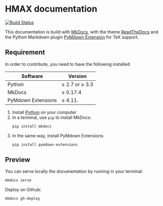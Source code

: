 HMAX documentation
==================

[![Build Status](https://travis-ci.org/EEVCOM-Montpellier/hmax-documentation.svg?branch=master)](https://travis-ci.org/EEVCOM-Montpellier/hmax-documentation)

This documentation is build with [MkDocs](https://www.mkdocs.org), with the theme [ReadTheDocs](https://readthedocs.org) and the Python Markdown plugin [PyMdown Extension](https://facelessuser.github.io/pymdown-extensions/) for TeX support.

Requirement
-----------

In order to contribute, you need to have the following installed:

| Software           | Version        |
|--------------------|----------------|
| Python             | ≥ 2.7 or ≥ 3.3 |
| MkDocs             | ≥ 0.17.4       |
| PyMdown Extensions | ≥ 4.11.        |

1. Install [Python](https://www.python.org) on your computer
2. In a terminal, use `pip` to install MkDocs:
    ```bash
    pip install mkdocs
    ```
3. In the same way, install PyMdown Extensions
    ```bash
    pip install pymdown-extensions
    ```

Preview
-------

You can serve locally the documentation by running in your terminal:

```bash
mkdocs serve
```

Deploy on Github:
```
mkdocs gh-deploy
```
